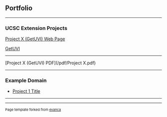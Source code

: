 ## Portfolio

---

### UCSC Extension Projects

[Project X (GetUVI) Web Page](/sample_page)

[GetUVI](https://www.github.com/andysong-dsat/GetUVI/)

---

[Project X (GetUVI) PDF](/pdf/Project X.pdf)

---

### Example Domain

- [Project 1 Title](http://example.com/)

---




---
<p style="font-size:11px">Page template forked from <a href="https://github.com/evanca/quick-portfolio">evanca</a></p>
<!-- Remove above link if you don't want to attibute -->
